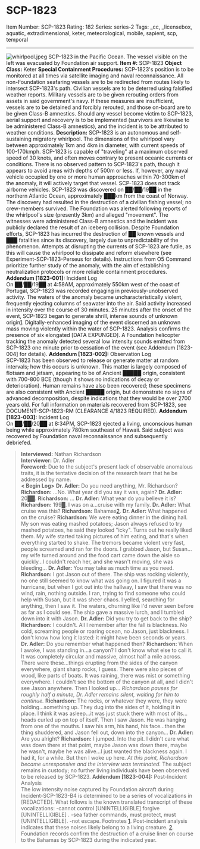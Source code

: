 # SCP-1823
Item Number: SCP-1823
Rating: 182
Series: series-2
Tags: _cc, _licensebox, aquatic, extradimensional, keter, meteorological, mobile, sapient, scp, temporal

---

![whirlpool.jpeg](https://scp-wiki.wdfiles.com/local--files/scp-1823/whirlpool.jpeg)
SCP-1823 in the Pacific Ocean. The vessel visible on the left was evacuated by Foundation air support.
**Item #:** SCP-1823
**Object Class:** Keter
**Special Containment Procedures:** SCP-1823's position is to be monitored at all times via satellite imaging and naval reconnaissance. All non-Foundation seafaring vessels are to be redirected from routes likely to intersect SCP-1823's path. Civilian vessels are to be deterred using falsified weather reports. Military vessels are to be given rerouting orders from assets in said government's navy. If these measures are insufficient, vessels are to be detained and forcibly rerouted, and those on-board are to be given Class-B amnestics. Should any vessel become victim to SCP-1823, aerial support and recovery is to be implemented (survivors are likewise to be administered Class-B amnestics), and the incident is to be attributed to weather conditions.
**Description:** SCP-1823 is an autonomous and self-sustaining migratory whirlpool. The dimensions of the whirlpool vary between approximately 1km and 4km in diameter, with current speeds of 100-170kmph. SCP-1823 is capable of "traveling" at a maximum observed speed of 30 knots, and often moves contrary to present oceanic currents or conditions. There is no observed pattern to SCP-1823's path, though it appears to avoid areas with depths of 500m or less. If, however, any naval vehicle occupied by one or more human approaches within 70-300km of the anomaly, it will actively target that vessel. SCP-1823 does not track airborne vehicles.
SCP-1823 was discovered on ██/██/19██ in the northern Atlantic Ocean, approximately ███km from the coast of Norway. The discovery had resulted in the destruction of a civilian fishing vessel; no crew-members survived. The Foundation was alerted following reports of the whirlpool's size (presently 3km) and alleged "movement". The witnesses were administered Class-B amnestics and the incident was publicly declared the result of an iceberg collision.
Despite Foundation efforts, SCP-1823 has incurred the destruction of ██ known vessels and ███ fatalities since its discovery, largely due to unpredictability of the phenomenon. Attempts at disrupting the currents of SCP-1823 are futile, as this will cause the whirlpool to dissipate and reform elsewhere (see Experiment-SCP-1823-Perseus for details). Instructions from O5 Command prioritize further study of the anomaly, with the aim of establishing neutralization protocols or more reliable containment procedures.
**Addendum [1823-001]:** Incident Log  
On ██/██/19██ at 4:58AM, approximately 550km west of the coast of Portugal, SCP-1823 was recorded engaging in previously-unobserved activity. The waters of the anomaly became uncharacteristically violent, frequently ejecting columns of seawater into the air. Said activity increased in intensity over the course of 30 minutes. 25 minutes after the onset of the event, SCP-1823 began to generate shrill, intense sounds of unknown origin[1](javascript:;). Digitally-enhanced imaging of the event discerned an unknown mass moving violently within the water of SCP-1823. Analysis confirms the presence of six elongated [DATA EXPUNGED]. A Foundation helicopter tracking the anomaly detected several low intensity sounds emitted from SCP-1823 one minute prior to cessation of the event (see Addendum [1823-004] for details).
**Addendum [1823-002]:** Observation Log  
SCP-1823 has been observed to release or generate matter at random intervals; how this occurs is unknown. This matter is largely composed of flotsam and jetsam, appearing to be of Ancient █████ origin, consistent with 700-800 BCE (though it shows no indications of decay or deterioration). Human remains have also been recovered; these specimens are also consistent with Ancient █████ origin, but demonstrate no signs of advanced decomposition, despite indications that they would be over 2700 years old. For full information on materials recovered from SCP-1823, see DOCUMENT-SCP-1823-RM (CLEARANCE 4/1823 REQUIRED).
**Addendum [1823-003]:** Incident Log  
On ██/██/20██ at 8:34PM, SCP-1823 ejected a living, unconscious human being while approximately 780km southeast of Hawaii. Said subject was recovered by Foundation naval reconnaissance and subsequently debriefed.
> **Interviewed:** Nathan Richardson  
>  **Interviewer:** Dr. Adler  
>  **Foreword:** Due to the subject's present lack of observable anomalous traits, it is the tentative decision of the research team that he be addressed by name.  
>  **< Begin Log>**
> **Dr. Adler:** Do you need anything, Mr. Richardson?
> **Richardson:** …No. What year did you say it was, again?
> **Dr. Adler:** 20██.
> **Richardson:** …
> **Dr. Adler:** What year do you believe it is?
> **Richardson:** 199█. I was on a…cruise with my family.
> **Dr. Adler:** What cruise was this?
> **Richardson:** Bahamas[2](javascript:;).
> **Dr. Adler:** What happened on the cruise?
> **Richardson:** We were eating dinner in the dining hall. My son was eating mashed potatoes; Jason always refused to try mashed potatoes, he said they looked "icky". Turns out he really liked them. My wife started taking pictures of him eating, and that's when everything started to shake. The tremors became violent very fast, people screamed and ran for the doors. I grabbed Jason, but Susan…my wife turned around and the food cart came down the aisle so quickly…I couldn't reach her, and she wasn't moving, she was bleeding…
> **Dr. Adler:** You may take as much time as you need.
> **Richardson:** I got Jason out of there. The ship was rocking violently, no one still seemed to know what was going on. I figured it was a hurricane, but when I got out into the hallway, I saw that there was no wind, rain, nothing outside. I ran, trying to find someone who could help with Susan, but it was sheer chaos. I yelled, searching for anything, then I saw it. The waters, churning like I'd never seen before as far as I could see. The ship gave a massive lurch, and I tumbled down into it with Jason.
> **Dr. Adler:** Did you try to get back to the ship?
> **Richardson:** I couldn't. All I remember after the fall is blackness. No cold, screaming people or roaring ocean, no Jason, just blackness. I don't know how long it lasted: it might have been seconds or years.
> **Dr. Adler:** Do you remember what happened then?
> **Richardson:** When I awoke, I was standing in…a canyon? I don't know what else to call it. It was completely circular and massive, almost half a mile across. There were these…things erupting from the sides of the canyon everywhere, giant sharp rocks, I guess. There were also pieces of wood, like parts of boats. It was raining, there was mist or something everywhere. I couldn't see the bottom of the canyon at all, and I didn't see Jason anywhere. Then I looked up…
> _Richardson pauses for roughly half a minute, Dr. Adler remains silent, waiting for him to continue._
> **Richardson:** The rocks, or whatever they were, they were holding…something up. They dug into the sides of it, holding it in place. I think it was asleep…it was just stuck there with most of its…heads curled up on top of itself. Then I saw Jason. He was hanging from one of the mouths. I saw his arm, his hand, his face…then the thing shuddered, and Jason fell out, down into the canyon…
> **Dr. Adler:** Are you alright?
> **Richardson:** I jumped. Into the pit. I didn't care what was down there at that point, maybe Jason was down there, maybe he wasn't, maybe he was alive…I just wanted the blackness again. I had it, for a while. But then I woke up here.
> _At this point, Richardson became unresponsive and the interview was terminated._
The subject remains in custody; no further living individuals have been observed to be released by SCP-1823.
**Addendum [1823-004]:** Post-Incident Analysis  
The low intensity noise captured by Foundation aircraft during Incident-SCP-1823-B4 is determined to be a series of vocalizations in [REDACTED]. What follows is the known translated transcript of these vocalizations:
> -cannot control [UNINTELLIGIBLE] forgive [UNINTELLIGIBLE] .
> -sea father commands, must protect, must [UNINTELLIGIBLE].
> -not escape.
Footnotes
[1](javascript:;). Post-incident analysis indicates that these noises likely belong to a living creature.
[2](javascript:;). Foundation records confirm the destruction of a cruise liner on course to the Bahamas by SCP-1823 during the indicated year.